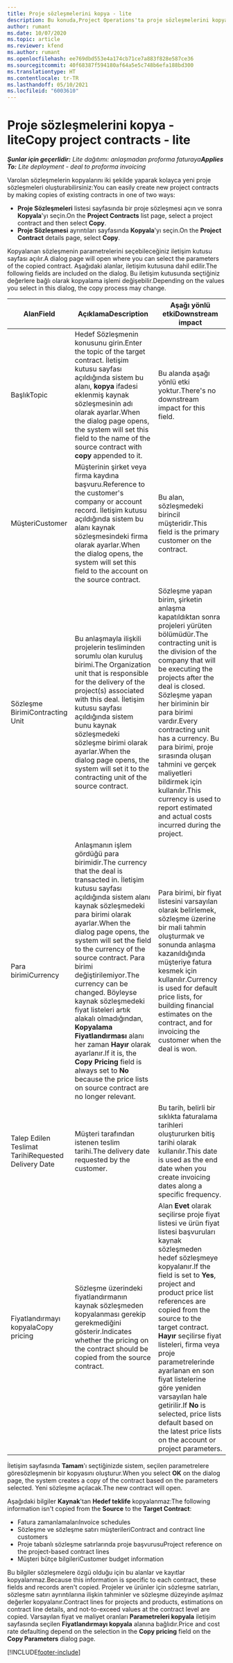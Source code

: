 ```yaml
---
title: Proje sözleşmelerini kopya - lite
description: Bu konuda,Project Operations'ta proje sözleşmelerini kopyalama hakkında bilgiler sağlanmaktadır.
author: rumant
ms.date: 10/07/2020
ms.topic: article
ms.reviewer: kfend
ms.author: rumant
ms.openlocfilehash: ee769dbd553e4a174cb71ce7a883f828e587ce36
ms.sourcegitcommit: 40f68387f594180af64a5e5c748b6efa188bd300
ms.translationtype: HT
ms.contentlocale: tr-TR
ms.lasthandoff: 05/10/2021
ms.locfileid: "6003610"
---
```

# <a name="copy-project-contracts---lite"></a><span data-ttu-id="c8aaf-103">Proje sözleşmelerini kopya - lite</span><span class="sxs-lookup"><span data-stu-id="c8aaf-103">Copy project contracts - lite</span></span>

<span data-ttu-id="c8aaf-104">_**Şunlar için geçerlidir:** Lite dağıtımı: anlaşmadan proforma faturaya_</span><span class="sxs-lookup"><span data-stu-id="c8aaf-104">_**Applies To:** Lite deployment - deal to proforma invoicing_</span></span>

<span data-ttu-id="c8aaf-105">Varolan sözleşmelerin kopyalarını iki şekilde yaparak kolayca yeni proje sözleşmeleri oluşturabilirsiniz:</span><span class="sxs-lookup"><span data-stu-id="c8aaf-105">You can easily create new project contracts by making copies of existing contracts in one of two ways:</span></span> 

  - <span data-ttu-id="c8aaf-106">**Proje Sözleşmeleri** listesi sayfasında bir proje sözleşmesi açın ve sonra **Kopyala**'yı seçin.</span><span class="sxs-lookup"><span data-stu-id="c8aaf-106">On the **Project Contracts** list page, select a project contract and then select **Copy**.</span></span>
  - <span data-ttu-id="c8aaf-107">**Proje Sözleşmesi** ayrıntıları sayfasında **Kopyala**'yı seçin.</span><span class="sxs-lookup"><span data-stu-id="c8aaf-107">On the **Project Contract** details page, select **Copy**.</span></span>

<span data-ttu-id="c8aaf-108">Kopyalanan sözleşmenin parametrelerini seçebileceğiniz iletişim kutusu sayfası açılır.</span><span class="sxs-lookup"><span data-stu-id="c8aaf-108">A dialog page will open where you can select the parameters of the copied contract.</span></span> <span data-ttu-id="c8aaf-109">Aşağıdaki alanlar, iletişim kutusuna dahil edilir.</span><span class="sxs-lookup"><span data-stu-id="c8aaf-109">The following fields are included on the dialog.</span></span> <span data-ttu-id="c8aaf-110">Bu iletişim kutusunda seçtiğiniz değerlere bağlı olarak kopyalama işlemi değişebilir.</span><span class="sxs-lookup"><span data-stu-id="c8aaf-110">Depending on the values you select in this dialog, the copy process may change.</span></span>

| <span data-ttu-id="c8aaf-111">**Alan**</span><span class="sxs-lookup"><span data-stu-id="c8aaf-111">**Field**</span></span> | <span data-ttu-id="c8aaf-112">**Açıklama**</span><span class="sxs-lookup"><span data-stu-id="c8aaf-112">**Description**</span></span> | <span data-ttu-id="c8aaf-113">**Aşağı yönlü etki**</span><span class="sxs-lookup"><span data-stu-id="c8aaf-113">**Downstream impact**</span></span> |
| --- | --- | --- |
| <span data-ttu-id="c8aaf-114">Başlık</span><span class="sxs-lookup"><span data-stu-id="c8aaf-114">Topic</span></span> | <span data-ttu-id="c8aaf-115">Hedef Sözleşmenin konusunu girin.</span><span class="sxs-lookup"><span data-stu-id="c8aaf-115">Enter the topic of the target contract.</span></span> <span data-ttu-id="c8aaf-116">İletişim kutusu sayfası açıldığında sistem bu alanı, **kopya** ifadesi eklenmiş kaynak sözleşmesinin adı olarak ayarlar.</span><span class="sxs-lookup"><span data-stu-id="c8aaf-116">When the dialog page opens, the system will set this field to the name of the source contract with **copy** appended to it.</span></span> | <span data-ttu-id="c8aaf-117">Bu alanda aşağı yönlü etki yoktur.</span><span class="sxs-lookup"><span data-stu-id="c8aaf-117">There's no downstream impact for this field.</span></span> |
| <span data-ttu-id="c8aaf-118">Müşteri</span><span class="sxs-lookup"><span data-stu-id="c8aaf-118">Customer</span></span> | <span data-ttu-id="c8aaf-119">Müşterinin şirket veya firma kaydına başvuru.</span><span class="sxs-lookup"><span data-stu-id="c8aaf-119">Reference to the customer's company or account record.</span></span> <span data-ttu-id="c8aaf-120">İletişim kutusu açıldığında sistem bu alanı kaynak sözleşmesindeki firma olarak ayarlar.</span><span class="sxs-lookup"><span data-stu-id="c8aaf-120">When the dialog opens, the system will set this field to the account on the source contract.</span></span> | <span data-ttu-id="c8aaf-121">Bu alan, sözleşmedeki birincil müşteridir.</span><span class="sxs-lookup"><span data-stu-id="c8aaf-121">This field is the primary customer on the contract.</span></span> |
| <span data-ttu-id="c8aaf-122">Sözleşme Birimi</span><span class="sxs-lookup"><span data-stu-id="c8aaf-122">Contracting Unit</span></span> | <span data-ttu-id="c8aaf-123">Bu anlaşmayla ilişkili projelerin tesliminden sorumlu olan kuruluş birimi.</span><span class="sxs-lookup"><span data-stu-id="c8aaf-123">The Organization unit that is responsible for the delivery of the project(s) associated with this deal.</span></span> <span data-ttu-id="c8aaf-124">İletişim kutusu sayfası açıldığında sistem bunu kaynak sözleşmedeki sözleşme birimi olarak ayarlar.</span><span class="sxs-lookup"><span data-stu-id="c8aaf-124">When the dialog page opens, the system will set it to the contracting unit of the source contract.</span></span> | <span data-ttu-id="c8aaf-125">Sözleşme yapan birim, şirketin anlaşma kapatıldıktan sonra projeleri yürüten bölümüdür.</span><span class="sxs-lookup"><span data-stu-id="c8aaf-125">The contracting unit is the division of the company that will be executing the projects after the deal is closed.</span></span> <span data-ttu-id="c8aaf-126">Sözleşme yapan her biriminin bir para birimi vardır.</span><span class="sxs-lookup"><span data-stu-id="c8aaf-126">Every contracting unit has a currency.</span></span> <span data-ttu-id="c8aaf-127">Bu para birimi, proje sırasında oluşan tahmini ve gerçek maliyetleri bildirmek için kullanılır.</span><span class="sxs-lookup"><span data-stu-id="c8aaf-127">This currency is used to report estimated and actual costs incurred during the project.</span></span> |
| <span data-ttu-id="c8aaf-128">Para birimi</span><span class="sxs-lookup"><span data-stu-id="c8aaf-128">Currency</span></span> | <span data-ttu-id="c8aaf-129">Anlaşmanın işlem gördüğü para birimidir.</span><span class="sxs-lookup"><span data-stu-id="c8aaf-129">The currency that the deal is transacted in.</span></span> <span data-ttu-id="c8aaf-130">İletişim kutusu sayfası açıldığında sistem alanı kaynak sözleşmedeki para birimi olarak ayarlar.</span><span class="sxs-lookup"><span data-stu-id="c8aaf-130">When the dialog page opens, the system will set the field to the currency of the source contract.</span></span> <span data-ttu-id="c8aaf-131">Para birimi değiştirilemiyor.</span><span class="sxs-lookup"><span data-stu-id="c8aaf-131">The currency can be changed.</span></span> <span data-ttu-id="c8aaf-132">Böyleyse kaynak sözleşmedeki fiyat listeleri artık alakalı olmadığından, **Kopyalama Fiyatlandırması** alanı her zaman **Hayır** olarak ayarlanır.</span><span class="sxs-lookup"><span data-stu-id="c8aaf-132">If it is, the **Copy Pricing** field is always set to **No** because the price lists on source contract are no longer relevant.</span></span> | <span data-ttu-id="c8aaf-133">Para birimi, bir fiyat listesini varsayılan olarak belirlemek, sözleşme üzerine bir mali tahmin oluşturmak ve sonunda anlaşma kazanıldığında müşteriye fatura kesmek için kullanılır.</span><span class="sxs-lookup"><span data-stu-id="c8aaf-133">Currency is used for default price lists, for building financial estimates on the contract, and for invoicing the customer when the deal is won.</span></span> |
| <span data-ttu-id="c8aaf-134">Talep Edilen Teslimat Tarihi</span><span class="sxs-lookup"><span data-stu-id="c8aaf-134">Requested Delivery Date</span></span> | <span data-ttu-id="c8aaf-135">Müşteri tarafından istenen teslim tarihi.</span><span class="sxs-lookup"><span data-stu-id="c8aaf-135">The delivery date requested by the customer.</span></span> | <span data-ttu-id="c8aaf-136">Bu tarih, belirli bir sıklıkta faturalama tarihleri oluştururken bitiş tarihi olarak kullanılır.</span><span class="sxs-lookup"><span data-stu-id="c8aaf-136">This date is used as the end date when you create invoicing dates along a specific frequency.</span></span> |
| <span data-ttu-id="c8aaf-137">Fiyatlandırmayı kopyala</span><span class="sxs-lookup"><span data-stu-id="c8aaf-137">Copy pricing</span></span> | <span data-ttu-id="c8aaf-138">Sözleşme üzerindeki fiyatlandırmanın kaynak sözleşmeden kopyalanması gerekip gerekmediğini gösterir.</span><span class="sxs-lookup"><span data-stu-id="c8aaf-138">Indicates whether the pricing on the contract should be copied from the source contract.</span></span> | <span data-ttu-id="c8aaf-139">Alan **Evet** olarak seçilirse proje fiyat listesi ve ürün fiyat listesi başvuruları kaynak sözleşmeden hedef sözleşmeye kopyalanır.</span><span class="sxs-lookup"><span data-stu-id="c8aaf-139">If the field is set to **Yes**, project and product price list references are copied from the source to the target contract.</span></span> <span data-ttu-id="c8aaf-140">**Hayır** seçilirse fiyat listeleri, firma veya proje parametrelerinde ayarlanan en son fiyat listelerine göre yeniden varsayılan hale getirilir.</span><span class="sxs-lookup"><span data-stu-id="c8aaf-140">If **No** is selected, price lists default based on the latest price lists on the account or project parameters.</span></span> |

<span data-ttu-id="c8aaf-141">İletişim sayfasında **Tamam**'ı seçtiğinizde sistem, seçilen parametrelere göresözleşmenin bir kopyasını oluşturur.</span><span class="sxs-lookup"><span data-stu-id="c8aaf-141">When you select **OK** on the dialog page, the system creates a copy of the contract based on the parameters selected.</span></span> <span data-ttu-id="c8aaf-142">Yeni sözleşme açılacak.</span><span class="sxs-lookup"><span data-stu-id="c8aaf-142">The new contract will open.</span></span>

<span data-ttu-id="c8aaf-143">Aşağıdaki bilgiler **Kaynak**'tan **Hedef teklife** kopyalanmaz:</span><span class="sxs-lookup"><span data-stu-id="c8aaf-143">The following information isn't copied from the **Source** to the **Target Contract**:</span></span>

  - <span data-ttu-id="c8aaf-144">Fatura zamanlamaları</span><span class="sxs-lookup"><span data-stu-id="c8aaf-144">Invoice schedules</span></span>
  - <span data-ttu-id="c8aaf-145">Sözleşme ve sözleşme satırı müşterileri</span><span class="sxs-lookup"><span data-stu-id="c8aaf-145">Contract and contract line customers</span></span>
  - <span data-ttu-id="c8aaf-146">Proje tabanlı sözleşme satırlarında proje başvurusu</span><span class="sxs-lookup"><span data-stu-id="c8aaf-146">Project reference on the project-based contract lines</span></span>
  - <span data-ttu-id="c8aaf-147">Müşteri bütçe bilgileri</span><span class="sxs-lookup"><span data-stu-id="c8aaf-147">Customer budget information</span></span>

<span data-ttu-id="c8aaf-148">Bu bilgiler sözleşmelere özgü olduğu için bu alanlar ve kayıtlar kopyalanmaz.</span><span class="sxs-lookup"><span data-stu-id="c8aaf-148">Because this information is specific to each contract, these fields and records aren't copied.</span></span> <span data-ttu-id="c8aaf-149">Projeler ve ürünler için sözleşme satırları, sözleşme satırı ayrıntılarına ilişkin tahminler ve sözleşme düzeyinde aşılmaz değerler kopyalanır.</span><span class="sxs-lookup"><span data-stu-id="c8aaf-149">Contract lines for projects and products, estimations on contract line details, and not-to-exceed values at the contract level are copied.</span></span> <span data-ttu-id="c8aaf-150">Varsayılan fiyat ve maliyet oranları **Parametreleri kopyala** iletişim sayfasında seçilen **Fiyatlandırmayı kopyala** alanına bağlıdır.</span><span class="sxs-lookup"><span data-stu-id="c8aaf-150">Price and cost rate defaulting depend on the selection in the **Copy pricing** field on the **Copy Parameters** dialog page.</span></span>


[!INCLUDE[footer-include](../../includes/footer-banner.md)]